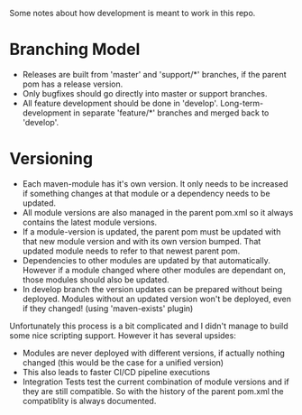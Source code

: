 Some notes about how development is meant to work in this repo.

# Branching Model

- Releases are built from 'master' and 'support/\*' branches, if the parent pom has a release version.
- Only bugfixes should go directly into master or support branches.
- All feature development should be done in 'develop'. Long-term-development in separate 'feature/\*' branches and merged back to 'develop'.

# Versioning

- Each maven-module has it's own version. It only needs to be increased if something changes at that module or a dependency needs to be updated.
- All module versions are also managed in the parent pom.xml so it always contains the latest module versions.
- If a module-version is updated, the parent pom must be updated with that new module version and with its own version bumped. That updated module needs to refer to that newest parent pom.
- Dependencies to other modules are updated by that automatically. However if a module changed where other modules are dependant on, those modules should also be updated.
- In develop branch the version updates can be prepared without being deployed. Modules without an updated version won't be deployed, even if they changed! (using 'maven-exists' plugin)


Unfortunately this process is a bit complicated and I didn't manage to build some nice scripting support. However it has several upsides:

- Modules are never deployed with different versions, if actually nothing changed (this would be the case for a unified version)
- This also leads to faster CI/CD pipeline executions
- Integration Tests test the current combination of module versions and if they are still compatible. So with the history of the parent pom.xml the compatiblity is always documented.
